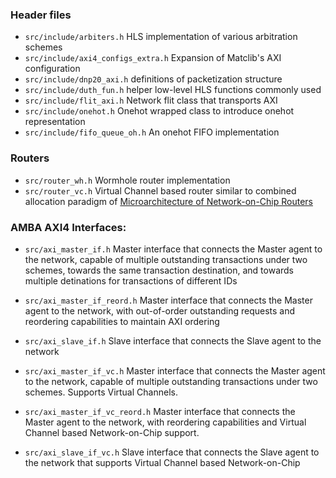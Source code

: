 ### Header files
- `src/include/arbiters.h` HLS implementation of various arbitration schemes
- `src/include/axi4_configs_extra.h` Expansion of Matclib's AXI configuration
- `src/include/dnp20_axi.h` definitions of packetization structure
- `src/include/duth_fun.h` helper low-level HLS functions commonly used
- `src/include/flit_axi.h` Network flit class that transports AXI
- `src/include/onehot.h` Onehot wrapped class to introduce onehot representation  
- `src/include/fifo_queue_oh.h` An onehot FIFO implementation

### Routers
- `src/router_wh.h` Wormhole router implementation
- `src/router_vc.h` Virtual Channel based router similar to combined allocation paradigm of [Microarchitecture of Network-on-Chip Routers](https://www.springer.com/gp/book/9781461443001)

### AMBA AXI4 Interfaces:
- `src/axi_master_if.h` Master interface that connects the Master agent to the network, capable of multiple outstanding transactions under two schemes, towards the same transaction destination, and towards multiple detinations for transactions of different IDs
- `src/axi_master_if_reord.h` Master interface that connects the Master agent to the network, with out-of-order outstanding requests and reordering capabilities to maintain AXI ordering
- `src/axi_slave_if.h` Slave interface that connects the Slave agent to the network

- `src/axi_master_if_vc.h` Master interface that connects the Master agent to the network, capable of multiple outstanding transactions under two schemes. Supports Virtual Channels.
- `src/axi_master_if_vc_reord.h` Master interface that connects the Master agent to the network, with reordering capabilities and Virtual Channel based Network-on-Chip support.
- `src/axi_slave_if_vc.h` Slave interface that connects the Slave agent to the network that supports Virtual Channel based Network-on-Chip
